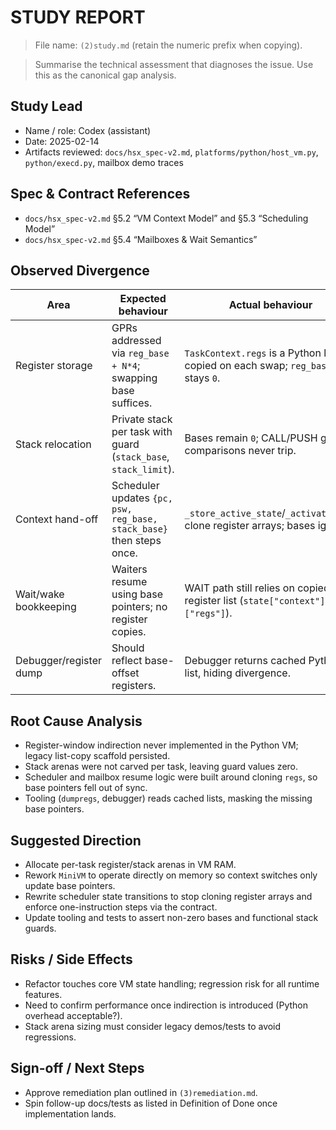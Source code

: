 # STUDY REPORT

> File name: `(2)study.md` (retain the numeric prefix when copying).

> Summarise the technical assessment that diagnoses the issue. Use this as the canonical gap analysis.

## Study Lead
- Name / role: Codex (assistant)
- Date: 2025-02-14
- Artifacts reviewed: `docs/hsx_spec-v2.md`, `platforms/python/host_vm.py`, `python/execd.py`, mailbox demo traces

## Spec & Contract References
- `docs/hsx_spec-v2.md` §5.2 “VM Context Model” and §5.3 “Scheduling Model”
- `docs/hsx_spec-v2.md` §5.4 “Mailboxes & Wait Semantics”

## Observed Divergence
| Area | Expected behaviour | Actual behaviour | Evidence (logs/files) |
| --- | --- | --- | --- |
| Register storage | GPRs addressed via `reg_base + N*4`; swapping base suffices. | `TaskContext.regs` is a Python list copied on each swap; `reg_base` stays `0`. | `platforms/python/host_vm.py` (`set_context`, `_activate_task`), `dumpregs` output |
| Stack relocation | Private stack per task with guard (`stack_base`, `stack_limit`). | Bases remain `0`; CALL/PUSH guard comparisons never trip. | `platforms/python/host_vm.py:760`, shell traces |
| Context hand-off | Scheduler updates `{pc, psw, reg_base, stack_base}` then steps once. | `_store_active_state`/`_activate_task` clone register arrays; bases ignored. | Same source files |
| Wait/wake bookkeeping | Waiters resume using base pointers; no register copies. | WAIT path still relies on copied register list (`state["context"]["regs"]`). | `_complete_mailbox_wait` |
| Debugger/register dump | Should reflect base-offset registers. | Debugger returns cached Python list, hiding divergence. | `platforms/python/host_vm.py:2334`, `python/shell_client.py` |

## Root Cause Analysis
- Register-window indirection never implemented in the Python VM; legacy list-copy scaffold persisted.
- Stack arenas were not carved per task, leaving guard values zero.
- Scheduler and mailbox resume logic were built around cloning `regs`, so base pointers fell out of sync.
- Tooling (`dumpregs`, debugger) reads cached lists, masking the missing base pointers.

## Suggested Direction
- Allocate per-task register/stack arenas in VM RAM.
- Rework `MiniVM` to operate directly on memory so context switches only update base pointers.
- Rewrite scheduler state transitions to stop cloning register arrays and enforce one-instruction steps via the contract.
- Update tooling and tests to assert non-zero bases and functional stack guards.

## Risks / Side Effects
- Refactor touches core VM state handling; regression risk for all runtime features.
- Need to confirm performance once indirection is introduced (Python overhead acceptable?).
- Stack arena sizing must consider legacy demos/tests to avoid regressions.

## Sign-off / Next Steps
- Approve remediation plan outlined in `(3)remediation.md`.
- Spin follow-up docs/tests as listed in Definition of Done once implementation lands.

